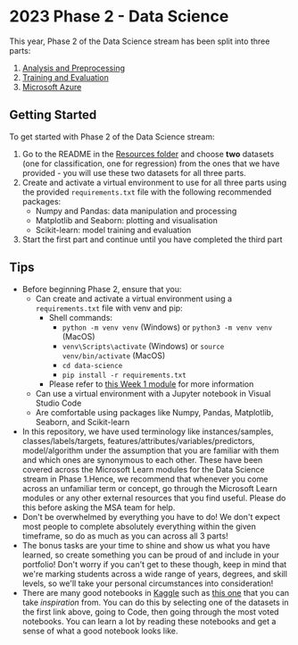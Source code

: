 # 2023 Phase 2 - Data Science

This year, Phase 2 of the Data Science stream has been split into three parts:

1. [Analysis and Preprocessing](https://github.com/NZMSA/2023-Phase-2/tree/main/data-science/1.%20Analysis%20and%20Preprocessing)
2. [Training and Evaluation](https://github.com/NZMSA/2023-Phase-2/tree/main/data-science/2.%20Training%20and%20Evaluation)
3. [Microsoft Azure](https://github.com/NZMSA/2023-Phase-2/tree/main/data-science/3.%20Azure)

## Getting Started

To get started with Phase 2 of the Data Science stream:
1. Go to the README in the [Resources folder](https://github.com/NZMSA/2023-Phase-2/tree/main/data-science/0.%20Resources) and choose **two** datasets (one for classification, one for regression) from the ones that we have provided - you will use these two datasets for all three parts.
2. Create and activate a virtual environment to use for all three parts using the provided `requirements.txt` file with the following recommended packages:
    - Numpy and Pandas: data manipulation and processing
    - Matplotlib and Seaborn: plotting and visualisation
    - Scikit-learn: model training and evaluation
3. Start the first part and continue until you have completed the third part

## Tips

- Before beginning Phase 2, ensure that you:
    - Can create and activate a virtual environment using a `requirements.txt` file with venv and pip:
        - Shell commands:
            - `python -m venv venv` (Windows) or `python3 -m venv venv` (MacOS)
            - `venv\Scripts\activate` (Windows) or `source venv/bin/activate` (MacOS)
            - `cd data-science`
            - `pip install -r requirements.txt`
        - Please refer to [this Week 1 module](https://learn.microsoft.com/en-us/training/modules/python-create-manage-projects/2-set-up-project) for more information
    - Can use a virtual environment with a Jupyter notebook in Visual Studio Code
    - Are comfortable using packages like Numpy, Pandas, Matplotlib, Seaborn, and Scikit-learn
- In this repository, we have used terminology like instances/samples, classes/labels/targets, features/attributes/variables/predictors, model/algorithm under the assumption that you are familiar with them and which ones are synonymous to each other. These have been covered across the Microsoft Learn modules for the Data Science stream in Phase 1.Hence, we recommend that whenever you come across an unfamiliar term or concept, go through the Microsoft Learn modules or any other external resources that you find useful. Please do this before asking the MSA team for help.
- Don't be overwhelmed by everything you have to do! We don't expect most people to complete absolutely everything within the given timeframe, so do as much as you can across all 3 parts!
- The bonus tasks are your time to shine and show us what you have learned, so create something you can be proud of and include in your portfolio! Don't worry if you can't get to these though, keep in mind that we're marking students across a wide range of years, degrees, and skill levels, so we'll take your personal circumstances into consideration!
- There are many good notebooks in [Kaggle](https://www.kaggle.com/competitions?hostSegmentIdFilter=5) such as [this one](https://www.kaggle.com/code/odins0n/spaceship-titanic-eda-27-different-models) that you can take *inspiration* from. You can do this by selecting one of the datasets in the first link above, going to Code, then going through the most voted notebooks. You can learn a lot by reading these notebooks and get a sense of what a good notebook looks like.